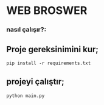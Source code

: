 # WEB BROSWER

### nasıl çalışır?:

## Proje gereksinimini kur;
```
pip install -r requirements.txt
```

## projeyi çalıştır;
```
python main.py
```
